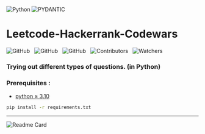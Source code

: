 ![Python](https://img.shields.io/badge/-python-000?style=for-the-badge&logo=python)
![PYDANTIC](https://img.shields.io/badge/-pydantic-000?style=for-the-badge&logo=pydantic)

# Leetcode-Hackerrank-Codewars

![GitHub](https://img.shields.io/github/forks/anuja-rahul/Leetcode-Hackerrank-Codewars?style&logo=github)
&nbsp;
![GitHub](https://img.shields.io/github/license/anuja-rahul/Leetcode-Hackerrank-Codewars?style&logo=github)
&nbsp;
![GitHub](https://img.shields.io/github/stars/anuja-rahul/Leetcode-Hackerrank-Codewars?style&logo=github)
&nbsp;
![Contributors](https://img.shields.io/github/contributors/anuja-rahul/Leetcode-Hackerrank-Codewars?style&logo=github)
&nbsp;
![Watchers](https://img.shields.io/github/watchers/anuja-rahul/Leetcode-Hackerrank-Codewars?style&logo=github)
&nbsp;

### Trying out different types of questions. (in Python)

### Prerequisites :
- [python ≥ 3.10](https://www.python.org/downloads/)

```bash
pip install -r requirements.txt
```

---


![Readme Card](https://github-readme-stats.vercel.app/api/pin/?username=anuja-rahul&repo=Leetcode-Hackerrank-Codewars&theme=nightowl)
